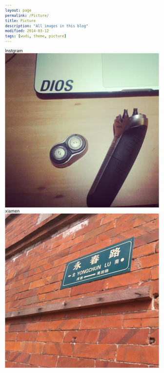 ```yaml
---
layout: page
permalink: /Picture/
title: Picture
description: "All images in this blog"
modified: 2014-03-12
tags: [wudi, theme, picture]
---
```


Instgram
![](/images/Dois.jpg)
xiamen
![](/images/xiamen.jpg)
